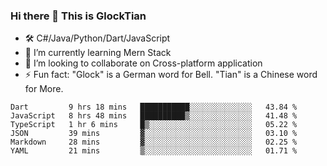 ### Hi there 👋 This is GlockTian

- 🛠️ C#/Java/Python/Dart/JavaScript
- 🌱 I’m currently learning Mern Stack
- 👯 I’m looking to collaborate on Cross-platform application
- ⚡ Fun fact: "Glock" is a German word for Bell. "Tian" is a Chinese word for More.


<!--START_SECTION:waka-->

```text
Dart         9 hrs 18 mins   ███████████░░░░░░░░░░░░░░   43.84 %
JavaScript   8 hrs 48 mins   ██████████▒░░░░░░░░░░░░░░   41.48 %
TypeScript   1 hr 6 mins     █▒░░░░░░░░░░░░░░░░░░░░░░░   05.22 %
JSON         39 mins         ▓░░░░░░░░░░░░░░░░░░░░░░░░   03.10 %
Markdown     28 mins         ▓░░░░░░░░░░░░░░░░░░░░░░░░   02.25 %
YAML         21 mins         ▒░░░░░░░░░░░░░░░░░░░░░░░░   01.71 %
```

<!--END_SECTION:waka-->

<!--
**GlockTian/GlockTian** is a ✨ _special_ ✨ repository because its `README.md` (this file) appears on your GitHub profile.

Here are some ideas to get you started:

- 🔭 I’m currently working on ...
- 🌱 I’m currently learning ...
- 👯 I’m looking to collaborate on ...
- 🤔 I’m looking for help with ...
- 💬 Ask me about ...
- 📫 How to reach me: ...
- 😄 Pronouns: ...
- ⚡ Fun fact: ...
-->
